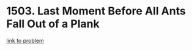 # 1503. Last Moment Before All Ants Fall Out of a Plank

[link to problem](https://leetcode.com/problems/last-moment-before-all-ants-fall-out-of-a-plank/?envType=daily-question&envId=2023-11-04)

